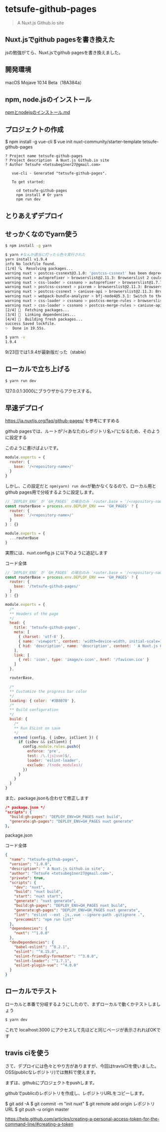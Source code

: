 # tetsufe-github-pages

>  A Nuxt.js Github.io site

## Nuxt.jsでgithub pagesを書き換えた
jsの勉強がてら、Nuxt.jsでgithub pagesを書き換えました。

## 開発環境
macOS Mojave 10.14 Beta（18A384a）

## npm, node.jsのインストール
[npmとnodejsのインストール.md](npmとnodejsのインストール.md)

## プロジェクトの作成
$ npm install -g vue-cli
$ vue init nuxt-community/starter-template tetsufe-github-pages

```
? Project name tetsufe-github-pages
? Project description  A Nuxt.js Github.io site
? Author TetsuFe <tetsubeg1ner27@gmail.com>

   vue-cli · Generated "tetsufe-github-pages".

   To get started:
   
     cd tetsufe-github-pages
     npm install # Or yarn
     npm run dev
```
     
## とりあえずデプロイ


## せっかくなのでyarn使う
```bash
$ npm install -g yarn
```

```bash
$ yarn #なんか適当に打ったら色々実行された
yarn install v1.9.4
info No lockfile found.
[1/4] 🔍  Resolving packages...
warning nuxt > postcss-cssnext@3.1.0: 'postcss-cssnext' has been deprecated in favor of 'postcss-preset-env'. Read more at https://moox.io/blog/deprecating-cssnext/
warning nuxt > autoprefixer > browserslist@2.11.3: Browserslist 2 could fail on reading Browserslist >3.0 config used in other tools.
warning nuxt > css-loader > cssnano > autoprefixer > browserslist@1.7.7: Browserslist 2 could fail on reading Browserslist >3.0 config used in other tools.
warning nuxt > postcss-cssnext > pixrem > browserslist@2.11.3: Browserslist 2 could fail on reading Browserslist >3.0 config used in other tools.
warning nuxt > postcss-cssnext > caniuse-api > browserslist@2.11.3: Browserslist 2 could fail on reading Browserslist >3.0 config used in other tools.
warning nuxt > webpack-bundle-analyzer > bfj-node4@5.3.1: Switch to the `bfj` package for fixes and new features!
warning nuxt > css-loader > cssnano > postcss-merge-rules > browserslist@1.7.7: Browserslist 2 could fail on reading Browserslist >3.0 config used in other tools.
warning nuxt > css-loader > cssnano > postcss-merge-rules > caniuse-api > browserslist@1.7.7: Browserslist 2 could fail on reading Browserslist >3.0 config used in other tools.
[2/4] 🚚  Fetching packages...
[3/4] 🔗  Linking dependencies...
[4/4] 📃  Building fresh packages...
success Saved lockfile.
✨  Done in 19.55s.
```

```bash
$ yarn -v
1.9.4
```

9/23日では1.9.4が最新版だった（stable）

## ローカルで立ち上げる
```bash
$ yarn run dev
```

127.0.0.1:3000にブラウザからアクセスする。

## 早速デプロイ
https://ja.nuxtjs.org/faq/github-pages/ を参考にすすめる

github pagesでは、ルートが'/<あなたのレポジトリ名>/'になるため、そのように設定する

このように書けばよいです。
```js
module.exports = {
  router: {
    base: '/<repository-name>/'
  }
}
```

しかし、この設定だと `npm(yarn) run dev`が動かなくなるので、ローカル用とgithub pages用で分岐するように設定します。

```js
// `DEPLOY_ENV` が `GH_PAGES` の場合のみ `router.base = '/<repository-name>/'` を追加する
const routerBase = process.env.DEPLOY_ENV === 'GH_PAGES' ? {
  router: {
    base: '/<repository-name>/'
  }
} : {}

module.exports = {
  ...routerBase
}
```


実際には、nuxt.config.js に以下のように追記します

コード全体

```js
// `DEPLOY_ENV` が `GH_PAGES` の場合のみ `router.base = '/<repository-name>/'` を追加する
const routerBase = process.env.DEPLOY_ENV === 'GH_PAGES' ? {
  router: {
    base: '/tetsufe-github-pages/'
  }
} : {}

module.exports = {
  /*
  ** Headers of the page
  */
  head: {
    title: 'tetsufe-github-pages',
    meta: [
      { charset: 'utf-8' },
      { name: 'viewport', content: 'width=device-width, initial-scale=1' },
      { hid: 'description', name: 'description', content: ' A Nuxt.js Github.io site' }
    ],
    link: [
      { rel: 'icon', type: 'image/x-icon', href: '/favicon.ico' }
    ]
  },

  routerBase,

  /*
  ** Customize the progress bar color
  */
  loading: { color: '#3B8070' },
  /*
  ** Build configuration
  */
  build: {
    /*
    ** Run ESLint on save
    */
    extend (config, { isDev, isClient }) {
      if (isDev && isClient) {
        config.module.rules.push({
          enforce: 'pre',
          test: /\.(js|vue)$/,
          loader: 'eslint-loader',
          exclude: /(node_modules)/
        })
      }
    }
  }
}
```

また、package.jsonも合わせて修正します

```json
/* package.json */
"scripts": {
  "build:gh-pages": "DEPLOY_ENV=GH_PAGES nuxt build",
  "generate:gh-pages": "DEPLOY_ENV=GH_PAGES nuxt generate"
},
```

package.json

コード全体

```json
{
  "name": "tetsufe-github-pages",
  "version": "1.0.0",
  "description": " A Nuxt.js Github.io site",
  "author": "TetsuFe <tetsubeg1ner27@gmail.com>",
  "private": true,
  "scripts": {
    "dev": "nuxt",
    "build": "nuxt build",
    "start": "nuxt start",
    "generate": "nuxt generate",
    "build:gh-pages": "DEPLOY_ENV=GH_PAGES nuxt build",
    "generate:gh-pages": "DEPLOY_ENV=GH_PAGES nuxt generate",
    "lint": "eslint --ext .js,.vue --ignore-path .gitignore .",
    "precommit": "npm run lint"
  },
  "dependencies": {
    "nuxt": "^1.0.0"
  },
  "devDependencies": {
    "babel-eslint": "^8.2.1",
    "eslint": "^4.15.0",
    "eslint-friendly-formatter": "^3.0.0",
    "eslint-loader": "^1.7.1",
    "eslint-plugin-vue": "^4.0.0"
  }
}
```

## ローカルでテスト
ローカルと本番で分岐するようにしたので、まずローカルで動くかテストしましょう

```bash
$ yarn dev
```

これで localhost:3000 にアクセスして先ほどと同じページが表示されればOKです


## travis ciを使う
さて、デプロイには色々とやり方がありますが、今回はtravisCIを使いました。OSS(publicなレポジトリ)では無料で使えます。

まずは、githubにプロジェクトをpushします。

githubでpublicのレポジトリを作成し、レポジトリURLをコピーします。

$ git add -A
$ git commit -m "init nuxt"
$ git remote add origin レポジトリURL
$ git push -u origin master

https://help.github.com/articles/creating-a-personal-access-token-for-the-command-line/#creating-a-token


